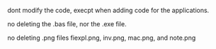dont modify the code, execpt when adding code for the applications.

no deleting the .bas file, nor the .exe file.

no deleting .png files fiexpl.png, inv.png, mac.png, and note.png
